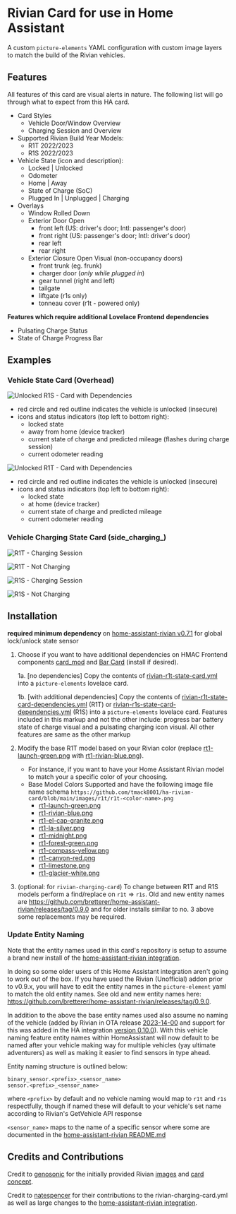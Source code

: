 # Rivian Card for use in Home Assistant

A custom `picture-elements` YAML configuration with custom image layers to match the build of the Rivian vehicles.

## Features
All features of this card are visual alerts in nature. The following list will go through what to expect from this HA card.

- Card Styles
  - Vehicle Door/Window Overview
  - Charging Session and Overview
- Supported Rivian Build Year Models:
    - R1T 2022/2023
    - R1S 2022/2023
- Vehicle State (icon and description):
    - Locked | Unlocked
    - Odometer
    - Home | Away
    - State of Charge (SoC)
    - Plugged In | Unplugged | Charging
- Overlays
  - Window Rolled Down
  - Exterior Door Open
      - front left (US: driver's door; Intl: passenger's door)
      - front right (US: passenger's door; Intl: driver's door)
      - rear left
      - rear right
  - Exterior Closure Open Visual (non-occupancy doors)
      - front trunk (eg. frunk)
      - charger door (*only while plugged in*)
      - gear tunnel (right and left)
      - tailgate
      - liftgate (r1s only)
      - tonneau cover (r1t - powered only)

**Features which require additional Lovelace Frontend dependencies**
- Pulsating Charge Status
- State of Charge Progress Bar

## Examples

### Vehicle State Card (Overhead)

![Unlocked R1S - Card with Dependencies](.github/images/unlocked-r1s-dependencies.png?raw=true)
- red circle and red outline indicates the vehicle is unlocked (insecure)
- icons and status indicators (top left to bottom right):
  - locked state
  - away from home (device tracker)
  - current state of charge and predicted mileage (flashes during charge session)
  - current odometer reading

![Unlocked R1T - Card with Dependencies](.github/images/unlocked-r1t-dependencies.png?raw=true)
- red circle and red outline indicates the vehicle is unlocked (insecure)
- icons and status indicators (top left to bottom right):
  - locked state
  - at home (device tracker)
  - current state of charge and predicted mileage
  - current odometer reading


### Vehicle Charging State Card (side_charging_)

![R1T - Charging Session](.github/images/plugged-in-charging-r1t.png?raw=true)

![R1T - Not Charging](.github/images/not-plugged-in-r1t.png?raw=true)

![R1S - Charging Session](.github/images/plugged-in-charging-r1s.png?raw=true)

![R1S - Not Charging](.github/images/not-plugged-in-r1s.png?raw=true)



## Installation

**required minimum dependency** on [home-assistant-rivian v0.7.1](https://github.com/bretterer/home-assistant-rivian/releases/tag/0.7.1) for global lock/unlock state sensor

1. Choose if you want to have additional dependencies on HMAC Frontend components [card_mod](https://github.com/thomasloven/lovelace-card-mod) and [Bar Card](https://github.com/custom-cards/bar-card) (install if desired).

    1a. [no dependencies] Copy the contents of [rivian-r1t-state-card.yml](https://github.com/tmack8001/ha-rivian-card/blob/main/src/custom-elements/rivian-r1t-state-card.yml) into a `picture-elements` lovelace card.

    1b. [with additional dependencies] Copy the contents of [rivian-r1t-state-card-dependencies.yml](https://github.com/tmack8001/ha-rivian-card/blob/main/src/custom-elements/rivian-r1t-state-card-dependencies.yml) (R1T) or [rivian-r1s-state-card-dependencies.yml](https://github.com/tmack8001/ha-rivian-card/blob/main/src/custom-elements/rivian-r1s-state-card-dependencies.yml) (R1S) into a `picture-elements` lovelace card. Features included in this markup and not the other include: progress bar battery state of charge visual and a pulsating charging icon visual. All other features are same as the other markup

2. Modify the base R1T model based on your Rivian color (replace [rt1-launch-green.png](https://github.com/tmack8001/ha-rivian-card/blob/main/images/r1t/r1t-launch-green.png) with [rt1-rivian-blue.png](https://github.com/tmack8001/ha-rivian-card/blob/main/images/r1t/r1t-rivian-blue.png)).
    - For instance, if you want to have your Home Assistant Rivian model to match your a specific color of your choosing.
    - Base Model Colors Supported and have the following image file name schema `https://github.com/tmack8001/ha-rivian-card/blob/main/images/r1t/r1t-<color-name>.png`
        - [rt1-launch-green.png](https://github.com/tmack8001/ha-rivian-card/blob/main/images/r1t/r1t-launch-green.png)
        - [rt1-rivian-blue.png](https://github.com/tmack8001/ha-rivian-card/blob/main/images/r1t/r1t-rivian-blue.png)
        - [rt1-el-cap-granite.png](https://github.com/tmack8001/ha-rivian-card/blob/main/images/r1t/r1t-el-cap-granite.png)
        - [rt1-la-silver.png](https://github.com/tmack8001/ha-rivian-card/blob/main/images/r1t/r1t-launch-green.png)
        - [rt1-midnight.png](https://github.com/tmack8001/ha-rivian-card/blob/main/images/r1t/r1t-midnight.png)
        - [rt1-forest-green.png](https://github.com/tmack8001/ha-rivian-card/blob/main/images/r1t/r1t-forest-green.png)
        - [rt1-compass-yellow.png](https://github.com/tmack8001/ha-rivian-card/blob/main/images/r1t/r1t-compass-yellow.png)
        - [rt1-canyon-red.png](https://github.com/tmack8001/ha-rivian-card/blob/main/images/r1t/r1t-canyon-red.png)
        - [rt1-limestone.png](https://github.com/tmack8001/ha-rivian-card/blob/main/images/r1t/r1t-limestone.png)
        - [rt1-glacier-white.png](https://github.com/tmack8001/ha-rivian-card/blob/main/images/r1t/r1t-glacier-white.png)

3. (optional: for `rivian-charging-card`) To change between R1T and R1S models perform a find/replace on `r1t` => `r1s`. Old and new entity names are https://github.com/bretterer/home-assistant-rivian/releases/tag/0.9.0 and for older installs similar to no. 3 above some replacements may be required.

### Update Entity Naming

Note that the entity names used in this card's repository is setup to assume a brand new install of the [home-assistant-rivian integration](https://github.com/bretterer/home-assistant-rivian).

In doing so some older users of this Home Assistant integration aren't going to work out of the box. If you have used the Rivian (Unofficial) addon prior to v0.9.x, you will have to edit the entity names in the `picture-element` yaml to match the old entity names.  See old and new entity names here: https://github.com/bretterer/home-assistant-rivian/releases/tag/0.9.0.

In addition to the above the base entity names used also assume no naming of the vehicle (added by Rivian in OTA release [2023-14-00](https://rivian.software/2023-14-00/) and support for this was added in the HA integration [version 0.10.0](https://github.com/bretterer/home-assistant-rivian/releases/tag/0.10.0)). With this vehicle naming feature entity names within HomeAssistant will now default to be named after your vehicle making way for multiple vehicles (yay ultimate adventurers) as well as making it easier to find sensors in type ahead.

Entity naming structure is outlined below:

```
binary_sensor.<prefix>_<sensor_name>
sensor.<prefix>_<sensor_name>
```

where `<prefix>` by default and no vehicle naming would map to `r1t` and `r1s` respectfully, though if named these will default to your vehicle's set name according to Rivian's GetVehicle API response

`<sensor_name>` maps to the name of a specific sensor where some are documented in the [home-assistant-rivian README.md](https://github.com/bretterer/home-assistant-rivian#available-sensors)

## Credits and Contributions

Credit to [genosonic](https://community.home-assistant.io/u/genosonic) for the initially provided Rivian [images](https://community.home-assistant.io/t/generic-vehicle-card/397844/28) and [card concept](https://community.home-assistant.io/t/generic-vehicle-card/397844/5).

Credit to [natespencer](https://github.com/tmack8001/ha-rivian-card/commits?author=natekspencer) for their contributions to the rivian-charging-card.yml as well as large changes to the [home-assistant-rivian integration](https://github.com/bretterer/home-assistant-rivian).